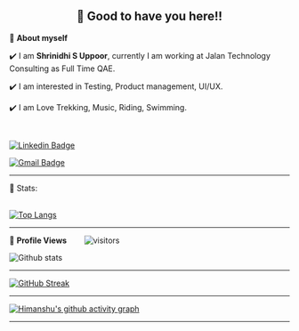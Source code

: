 <!-- README FILE CODE -->



<!-- WAKING HAND WITH GOOD TO HAVE YOU TEXT-->
<h2 align=center>👋 Good to have you here!!</h2>


<!--ABOUT ME CODE-->
🌱 **About myself**<br>

✔️ I am **Shrinidhi S Uppoor**, currently I am working at Jalan Technology Consulting as Full Time QAE. <br>

✔️ I am interested in Testing, Product management, UI/UX. <br>

✔️ I am Love Trekking, Music, Riding, Swimming. <br>

<br>



<!-- SOCAIL MEDIA HANDLES -->
[![Linkedin Badge](https://img.shields.io/badge/-Shrinidhi_S_Uppoor-blue?style=flat-square&logo=Linkedin&logoColor=white&link=https://www.linkedin.com/in/shrinidhi-s-uppoor/)](https://www.linkedin.com/in/shrinidhi-s-uppoor/)

[![Gmail Badge](https://img.shields.io/badge/-shrinidhisuppoor693@gmail.com-c14438?style=flat-square&logo=Gmail&logoColor=white&link=mailto:shrinidhisuppoor693@gmail.com)](mailto:shrinidhisuppoor693@gmail.com)

---

<!-- STATISTICS ABOUT PROFILE -->

 📶 Stats:<br><br>
 
 
<!--  TOP LANGUAGES STATISTICS -->
 [![Top Langs](https://github-readme-stats.vercel.app/api/top-langs/?username=shrinidhi6547&theme=dark&layout=compact&align=right&width=40%)](https://github.com/anuraghazra/github-readme-stats)
 
 ---
 
<!--  PROFILES VIEWS -->
🌱 **Profile Views**&nbsp;&nbsp;&nbsp;&nbsp;&nbsp;&nbsp;&nbsp;
![visitors](https://profile-counter.glitch.me/hsahu615/count.svg?align=center)


<!-- GITHUB STATISTICS -->
 ![Github stats](https://github-readme-stats.vercel.app/api?username=shrinidhi6547)  
 
 
 <hr>
 
<!--  CONTRIBUTION AND STREAK BLOCK -->
 [![GitHub Streak](https://github-readme-streak-stats.herokuapp.com/?user=shrinidhi6547&currStreakNum=2FD3EB&fire=pink&sideLabels=F00&theme=nightowl)](https://git.io/streak-stats)       
         

---
 
<!-- ACTIVITY GRAPH TRACKER -->
[![Himanshu's github activity graph](https://activity-graph.herokuapp.com/graph?username=shrinidhi6547&theme=react-dark)](https://github.com/hsahu615/github-readme-activity-graph)

  

---
  </code>
</p>


<!-- ![My github stats](https://github-readme-stats.vercel.app/api?username=hsahu615&show_icons=true&title_color=fff&icon_color=79ff97&text_color=9f9f9f&bg_color=151515&count_private=true&width=40%&align=left) 
<center><img src="https://logimp.files.wordpress.com/2019/01/viral-p-1.gif?w=736&zoom=2" align="right" width="30%"></center>




 -->
